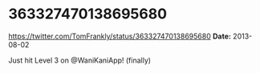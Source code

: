 # 363327470138695680
https://twitter.com/TomFrankly/status/363327470138695680
**Date:** 2013-08-02

Just hit Level 3 on @WaniKaniApp! (finally)
